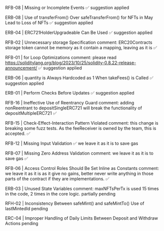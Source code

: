 RFB-08 | Missing or Incomplete Events
✅ suggestion applied

ERB-08 | Use of transferFrom() Over safeTransferFrom() for NFTs in May Lead to Loss of NFTs
✅ suggestion applied

ERB-04 | ERC721HolderUpgradeable Can Be Used
✅ suggestion applied

RFB-02 | Unnecessary storage Specification
comment: ERC20Contracts storage token cannot be memory as it contain a mapping, leaving as it is
✅

RFB-01 | for Loop Optimizations
comment: please read https://soliditylang.org/blog/2023/10/25/solidity-0.8.22-release-announcement/
✅ suggestion applied

ERB-06 | quantity is Always Hardcoded as 1 When takeFees() is Called
✅ suggestion applied

ERB-01 | Perform Checks Before Updates
✅ suggestion applied

RFB-16 | Ineffective Use of Reentrancy Guard
comment: adding nonReentrant to depositSingleERC721 will break the functionality of  depositMultipleERC721
✅

RFB-15 | Check-Effect-Interaction Pattern Violated
comment: this change is breaking some fuzz tests.
As the feeReceiver is owned by the team, this is accepted.
✅

RFB-12 | Missing Input Validation
✅ we leave it as it is to save gas

RFB-07 | Missing Zero Address Validation
comment: we leave it as it is to save gas
✅

RFB-06 | Access Control Roles Should Be Set Inline as Constants
comment: we leave it as it is as it give no gains,
better never write anything in those parts of the contract if they are implementations.
✅

ERB-03 | Unused State Variables
comment: maxNFTsPerTx is used 15 times in the code, 2 times in the core logic.
partially pending

RFH-02 | Inconsistency Between safeMint() and safeMintTo() Use of lastMintedId
pending

ERC-04 | Improper Handling of Daily Limits Between Deposit and Withdraw Actions
pending